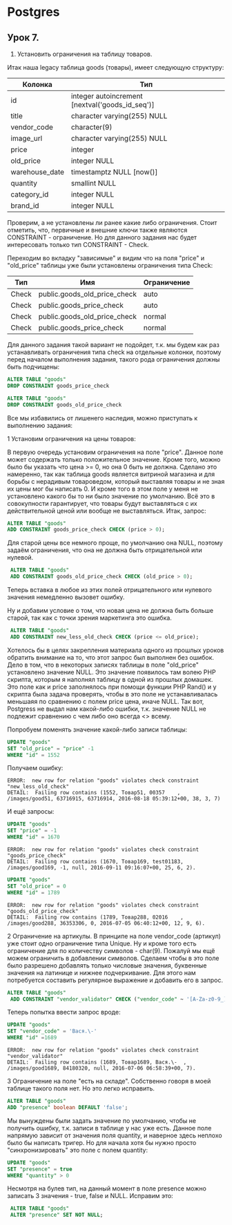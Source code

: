 # Postgres

## Урок 7.

1. Установить ограничения на таблицу товаров.

Итак наша legacy таблица goods (товары), имеет следующую структуру:

|Колонка         |Тип                                             |
|----------------|------------------------------------------------|
| id             | integer autoincrement [nextval('goods_id_seq')]|
| title          | character varying(255) NULL                    |
| vendor_code    | character(9)                                   |
| image_url      | character varying(255) NULL                    |
| price          | integer                                        |
| old_price      | integer NULL                                   |
| warehouse_date | timestamptz NULL [now()]                       |
| quantity       | smallint NULL                                  |
| category_id    | integer NULL                                   |
| brand_id       | integer NULL                                   |

Проверим, а не установлены ли ранее какие либо ограничения. Стоит отметить, что, первичные и внешние ключи также являются
CONSTRAINT - ограничение. Но для данного задания нас будет интересовать только тип CONSTRAINT - Check.

 Переходим во вкладку "зависимые" и видим что на поля
"price" и "old_price" таблицы уже были установлены ограничения типа Check:

| Тип   | Имя                          | Ограничение|
|-------|------------------------------|------------|
| Check	| public.goods_old_price_check | auto       |
| Check	| public.goods_price_check	   | auto       |
| Check	| public.goods_old_price_check | normal     |
| Check	| public.goods_price_check	   | normal     |

 Для данного задания такой вариант не подойдет, т.к. мы будем как раз устанавливать ограничения типа check на отдельные
 колонки, поэтому перед началом выполнения задания, такого рода ограничения должны быть подчищены:

 ```sql
 ALTER TABLE "goods"
 DROP CONSTRAINT goods_price_check

 ALTER TABLE "goods"
 DROP CONSTRAINT goods_old_price_check
 ```

Все мы избавились от лишенего наследия, можно приступать к выполнению задания:

1 Установим ограничения на цены товаров:

В первую очередь установим ограничения на поле "price". Данное поле может содержать только положительное значение.
Кроме того, можно было бы указать что цена >= 0, но она 0 быть не должна. Сделано это намеренно, так как таблица goods
является витриной магазина и для борьбы с нерадивым товароведом, который выставляя товары и не зная их цены мог бы написать 0.
И кроме того в этом поле у меня не установлено какого бы то ни было значение по умолчанию.
Всё это в совокупности гарантирует, что товары будут выставляться с их действительной ценой или вообще не выставляться.
Итак, запрос:

 ```sql
 ALTER TABLE "goods"
 ADD CONSTRAINT goods_price_check CHECK (price > 0);
 ```

Для старой цены все немного проще, по умолчанию она NULL, поэтому задаём ограничения, что она не должна быть отрицательной
или нулевой.

```sql
 ALTER TABLE "goods"
 ADD CONSTRAINT goods_old_price_check CHECK (old_price > 0);
```

Теперь вставка в любое из этих полей отрицательного или нулевого значения немедленно вызовет ошибку.

Ну и добавим условие о том, что новая цена не должна быть больше старой, так как с точки зрения маркетинга это ошибка.

```sql
 ALTER TABLE "goods"
 ADD CONSTRAINT new_less_old_check CHECK (price <= old_price);
```

Хотелось бы в целях закрепления материала одного из прошлых уроков обратить внимание на то, что этот запрос был выполнен
без ошибок. Дело в том, что в некоторых записях таблицы в поле "old_price" установлено значение NULL. Это значение появилось
там волею PHP скрипта, которым я наполнял таблицу в одной из прошлых домашек. Это поле как и price заполнялось при помощи
функции PHP Rand() и у скрипта была задача проверять, чтобы в это поле не устанавливалась меньшаяя по сравнению с полем
price цена, иначе NULL.
Так вот, Postgress не выдал нам какой-либо ошибки, т.к. значение NULL не подлежит сравнению с чем либо оно всегда <>
всему.

Попробуем поменять значение какой-либо записи таблицы:

```sql
UPDATE "goods"
SET "old_price" = "price" -1
WHERE "id" = 1552
```

Получаем ошибку:
```
ERROR:  new row for relation "goods" violates check constraint "new_less_old_check"
DETAIL:  Failing row contains (1552, Товар51, 00357    , /images/good51, 63716915, 63716914, 2016-08-18 05:39:12+00, 38, 3, 7)
```
И ещё запросы:
```sql
UPDATE "goods"
SET "price" = -1
WHERE "id" = 1670
```

```
ERROR:  new row for relation "goods" violates check constraint "goods_price_check"
DETAIL:  Failing row contains (1670, Товар169, test01183, /images/good169, -1, null, 2016-09-11 09:16:07+00, 25, 6, 2).
```

```sql
UPDATE "goods"
SET "old_price" = 0
WHERE "id" = 1789
```

```
ERROR:  new row for relation "goods" violates check constraint "goods_old_price_check"
DETAIL:  Failing row contains (1789, Товар288, 02016    , /images/good288, 36353306, 0, 2016-07-05 06:40:12+00, 12, 9, 6).
```

2 Ограничение на артикулы.
В принципе на поле vendor_code (артикул) уже стоит одно ограничение типа Unique. Ну и кроме того есть ограничение для по
количеству символов - char(9). Пожалуй мы ещё можем ограничить в добавлении символов. Сделаем чтобы в это поле было разрешено 
добавлять только числовые значения, буквенные значения на латинице и нижнее подчеркивание.
Для этого нам потребуется составить регулярное выражение и добавить его в запрос.

 ```sql
 ALTER TABLE "goods"
  ADD CONSTRAINT "vendor_validator" CHECK ("vendor_code" ~ '[A-Za-z0-9_]');
 ```
Теперь попытка ввести запрос вроде:
```sql
UPDATE "goods"
SET "vendor_code" = 'Вася.\-'
WHERE "id" =1689
```

```
ERROR:  new row for relation "goods" violates check constraint "vendor_validator"
DETAIL:  Failing row contains (1689, Товар1689, Вася.\-  , /images/good1689, 84180320, null, 2016-07-06 06:58:39+00, 7).
```


3 Ограничение на поле "есть на складе".
Собственно говоря в моей таблице такого поля нет. Но это легко исправить.
```sql
ALTER TABLE "goods"
ADD "presence" boolean DEFAULT 'false';
```
Мы вынуждены были задать значение по умолчанию, чтобы не получить ошибку, т.к. записи в таблице у нас уже есть.
Данное поле напрямую зависит от значения поля quantity, и наверное здесь неплохо было бы написать тригер. Но для начала
хотя бы нужно просто "синхронизировать" это поле с полем quantity:

```sql
UPDATE "goods"
SET "presence" = true
WHERE "quantity" > 0
```

Несмотря на булев тип, на данный момент в поле presence можно записать 3 значения - true, false и NULL.
Исправим это:

```sql
 ALTER TABLE "goods"
 ALTER "presence" SET NOT NULL;
```
